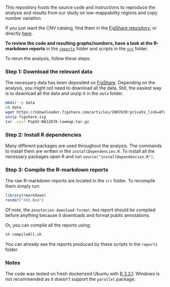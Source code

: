 This repository hosts the source code and instructions to reproduce the analysis and results from our study on low-mappability regions and copy number variation.

If you just want the CNV catalog, find them in the [FigShare repository](https://figshare.com/articles/PopSV_Data_Scripts/2007630), or directly [here](https://ndownloader.figshare.com/files/3638574).

**To review the code and resulting graphs/numbers, have a look at the R-markdown reports** in the [`reports`](https://github.com/jmonlong/reppopsv/tree/master/reports) folder and scripts in the  [`src`](https://github.com/jmonlong/reppopsv/tree/master/src) folder.

To rerun the analysis, follow these steps:

### Step 1: Download the relevant data

The necessary data has been deposited on [FigShare](https://figshare.com/articles/PopSV_Data_Scripts/2007630). Depending on the analysis, you might not need to download all the data.
Still, the easiest way is to download all the data and unzip it in the `data` folder.

```sh
mkdir -p data
cd data
wget https://ndownloader.figshare.com/articles/2007630?private_link=8fd3007ebb0fbad09b6d -O figshare.zip
unzip figshare.zip
tar -xzvf PopSV-NA12878-lowmap.tar.gz
```

### Step 2: Install R dependencies

Many different packages are used throughout the analysis. The commands to install them are written in the `installDependencies.R`. 
To install all the necessary packages open R and run `source("installDependencies.R")`.

### Step 3: Compile the R-markdown reports

The raw R-markdown reports are located in the `src` folder. To recompile them simply run:

```r
library(rmarkdown)
render("XXX.Rmd")
```

Of note, the `annotation-download-format.Rmd` report should be compiled before anything because it downloads and format public annotations.

Or, you can compile all the reports using:

```sh
sh compileAll.sh
```

You can already see the reports produced by these scripts in the `reports` folder.

### Notes

The code was tested on fresh dockerized Ubuntu with [R 3.3.1](https://github.com/jmonlong/myDockerfiles/blob/reppopsv/R.3.3.1/Dockerfile). Windows is not recommended as it doesn't support the `parallel` package.
